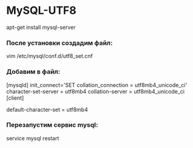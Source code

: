 # MySQL-UTF8

apt-get install mysql-server

### После установки создадим файл:

vim /etc/mysql/conf.d/utf8_set.cnf

### Добавим в файл:

[mysqld]
init_connect='SET collation_connection = utf8mb4_unicode_ci'
character-set-server = utf8mb4
collation-server = utf8mb4_unicode_ci
[client]

default-character-set = utf8mb4

### Перезапустим сервис mysql:

service mysql restart
